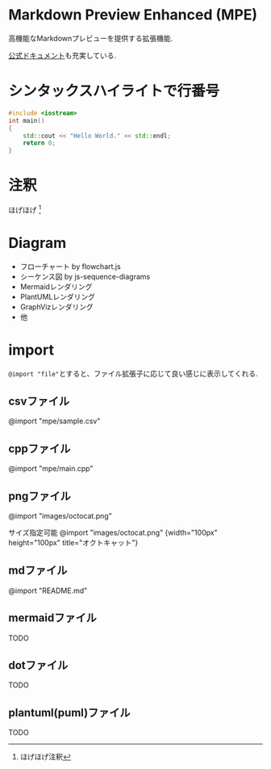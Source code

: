 # Markdown Preview Enhanced (MPE)

高機能なMarkdownプレビューを提供する拡張機能.

[公式ドキュメント](https://shd101wyy.github.io/markdown-preview-enhanced/#/)も充実している.

# シンタックスハイライトで行番号

```cpp {.line-numbers}
#include <iostream>
int main()
{
    std::cout << "Hello World." << std::endl;
    return 0;
}
```

# 注釈

ほげほげ [^1]

[^1]: ほげほげ注釈


# Diagram

- フローチャート by flowchart.js
- シーケンス図 by js-sequence-diagrams
- Mermaidレンダリング
- PlantUMLレンダリング
- GraphVizレンダリング
- 他

# import

`@import "file"`とすると、ファイル拡張子に応じて良い感じに表示してくれる.

## csvファイル

@import "mpe/sample.csv"

## cppファイル

@import "mpe/main.cpp"

## pngファイル

@import "images/octocat.png"

サイズ指定可能
@import "images/octocat.png" {width="100px" height="100px" title="オクトキャット"}

## mdファイル

@import "README.md"

## mermaidファイル

TODO

## dotファイル

TODO

## plantuml(puml)ファイル

TODO
